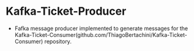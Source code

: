 # Kafka-Ticket-Producer
- Fafka message producer implemented to generate messages for the Kafka-Ticket-Consumer(github.com/ThiagoBertachini/Kafka-Ticket-Consumer) repository.
